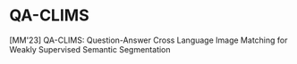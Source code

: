# QA-CLIMS
[MM'23] QA-CLIMS: Question-Answer Cross Language Image Matching for Weakly Supervised Semantic Segmentation
